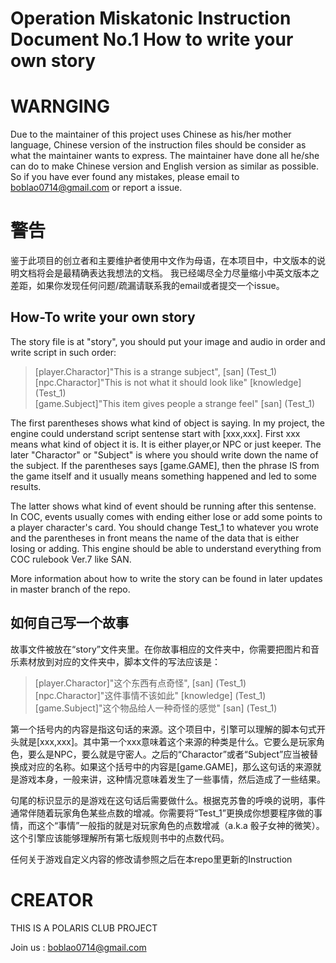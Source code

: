 # Operation Miskatonic Instruction Document No.1 How to write your own story

# WARNGING
Due to the maintainer of this project uses Chinese as his/her mother language, Chinese version of the instruction files should be consider as what the maintainer wants to express.
The maintainer have done all he/she can do to make Chinese version and English version as similar as possible. So if you have ever found any mistakes, please email to boblao0714@gmail.com or report a issue.  

# 警告
鉴于此项目的创立者和主要维护者使用中文作为母语，在本项目中，中文版本的说明文档将会是最精确表达我想法的文档。
我已经竭尽全力尽量缩小中英文版本之差距，如果你发现任何问题/疏漏请联系我的email或者提交一个issue。

## How-To write your own story
The story file is at "story", you should put your image and audio in order and write script in such order:  
> [player.Charactor]"This is a strange subject", [san] (Test_1)  
> [npc.Charactor]"This is not what it should look like" [knowledge] (Test_1)    
> [game.Subject]"This item gives people a strange feel" [san] (Test_1)  

The first parentheses shows what kind of object is saying. In my project, the engine could understand script sentense start with [xxx,xxx]. First xxx means what kind of object it is. It is either player,or NPC or just keeper. The later "Charactor" or "Subject" is where you should write down the name of the subject. If the parentheses says [game.GAME], then the phrase IS from the game itself and it usually means something happened and led to some results.  

The latter shows what kind of event should be running after this sentense. In COC, events usually comes with ending either lose or add some points to a player character's card. You should change Test_1 to whatever you wrote and the parentheses in front means the name of the data that is either losing or adding. This engine should be able to understand everything from COC rulebook Ver.7 like SAN.  

More information about how to write the story can be found in later updates in master branch of the repo. 

## 如何自己写一个故事
故事文件被放在“story”文件夹里。在你故事相应的文件夹中，你需要把图片和音乐素材放到对应的文件夹中，脚本文件的写法应该是：
> [player.Charactor]"这个东西有点奇怪", [san] (Test_1)  
> [npc.Charactor]"这件事情不该如此" [knowledge] (Test_1)    
> [game.Subject]"这个物品给人一种奇怪的感觉" [san] (Test_1)  

第一个括号内的内容是指这句话的来源。这个项目中，引擎可以理解的脚本句式开头就是[xxx,xxx]。其中第一个xxx意味着这个来源的种类是什么。它要么是玩家角色，要么是NPC，要么就是守密人。之后的“Charactor”或者“Subject”应当被替换成对应的名称。如果这个括号中的内容是[game.GAME]，那么这句话的来源就是游戏本身，一般来讲，这种情况意味着发生了一些事情，然后造成了一些结果。  

句尾的标识显示的是游戏在这句话后需要做什么。根据克苏鲁的呼唤的说明，事件通常伴随着玩家角色某些点数的增减。你需要将“Test_1”更换成你想要程序做的事情，而这个“事情”一般指的就是对玩家角色的点数增减（a.k.a 骰子女神的微笑）。这个引擎应该能够理解所有第七版规则书中的点数代码。  

任何关于游戏自定义内容的修改请参照之后在本repo里更新的Instruction

# CREATOR
THIS IS A POLARIS CLUB PROJECT  

Join us : boblao0714@gmail.com  
